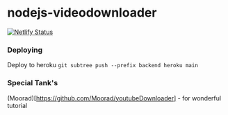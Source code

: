 # nodejs-videodownloader 
[![Netlify Status](https://api.netlify.com/api/v1/badges/29a6e2cc-90d3-417e-aed1-e1aadb8b8dcc/deploy-status)](https://app.netlify.com/sites/vmzdownload/deploys)

### Deploying

Deploy to heroku
`
git subtree push --prefix backend heroku main
`
### Special Tank's
(Moorad)[https://github.com/Moorad/youtubeDownloader] - for wonderful tutorial 